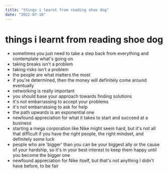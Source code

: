 ```yaml
---
title: "things i learnt from reading shoe dog"
date: "2022-07-10"
---
```


# things i learnt from reading shoe dog

- sometimes you just need to take a step back from everything and contemplate what's going on
- taking breaks isn't a problem
- taking risks isn't a problem
- the people are what matters the most
- if you're determined, then the money will definitely come around eventually
- networking is really important
- you should base your approach towards finding solutions
- it's not embarrassing to accept your problems
- it's not embarrassing to ask for help
- the path upwards is an exponential one
- newfound appreciation for what it takes to start and succeed at a business
- starting a mega corporation like Nike might seem hard, but it's not all that difficult if you have the right people, the right mindset, and definitely some luck
- people who are 'bigger' than you can be your biggest ally or the cause of your hardship, so it's in your best interest to keep them happy until you become the bigger one
- newfound appreciation for Nike itself, but that's not anything I didn't have before, to be fair